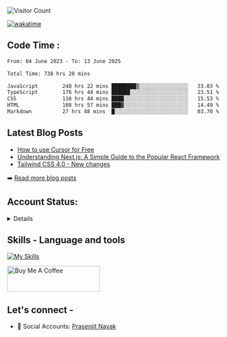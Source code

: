 <div>

![Visitor Count](https://profile-counter.glitch.me/StarKnightt/count.svg)



[![wakatime](https://wakatime.com/badge/user/d27d27da-dc32-4c1b-a703-f654f4050105.svg)](https://wakatime.com/@d27d27da-dc32-4c1b-a703-f654f405010)



</div>  

## Code Time : 
<!--START_SECTION:waka-->

```txt
From: 04 June 2023 - To: 13 June 2025

Total Time: 738 hrs 20 mins

JavaScript        248 hrs 22 mins ████████▒░░░░░░░░░░░░░░░░   33.03 %
TypeScript        176 hrs 44 mins ██████░░░░░░░░░░░░░░░░░░░   23.51 %
CSS               116 hrs 44 mins ████░░░░░░░░░░░░░░░░░░░░░   15.53 %
HTML              108 hrs 57 mins ███▓░░░░░░░░░░░░░░░░░░░░░   14.49 %
Markdown          27 hrs 48 mins  █░░░░░░░░░░░░░░░░░░░░░░░░   03.70 %
```

<!--END_SECTION:waka-->

## Latest Blog Posts
<!-- BLOG-POSTS:START -->
- [How to use Cursor for Free](https://github.com/StarKnightt/prasendev/blog/cursor-free)
- [Understanding Next.js: A Simple Guide to the Popular React Framework](https://github.com/StarKnightt/prasendev/blog/next-js-workflow)
- [Tailwind CSS 4.0 - New changes](https://github.com/StarKnightt/prasendev/blog/tailwindcss-4.0)

➡️ [Read more blog posts](https://prasen.dev/blog)
<!-- BLOG-POSTS:END -->

## Account Status:
<details>
  
working on it.

</details>

## Skills - Language and tools
[![My Skills](https://skillicons.dev/icons?i=react,html,css,javascript,nodejs,expressjs,mongo,typescript,next,tailwind,pug,git,github,vscode,linux,discord&theme=light)](https://skillicons.dev)
<!--social stats -->

<a href="https://www.buymeacoffee.com/prasen" target="_blank"><img src="https://cdn.buymeacoffee.com/buttons/v2/default-yellow.png" alt="Buy Me A Coffee" style="height: 60px !important;width: 216px !important;" ></a>

## Let's connect -
- 💼 Social Accounts: [Prasenjit Nayak](https://prasen.dev) <br>

<!-- End of the README files :) --!>
